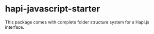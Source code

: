 # hapi-javascript-starter
This package comes with complete folder structure system for a Hapi.js interface. 
